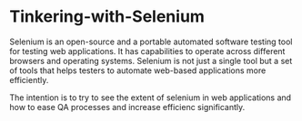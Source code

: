 # Tinkering-with-Selenium

Selenium is an open-source and a portable automated software testing tool for testing web applications. It has capabilities to operate across different browsers and operating systems. Selenium is not just a single tool but a set of tools that helps testers to automate web-based applications more efficiently.

The intention is to try to see the extent of selenium in web applications and how to ease QA processes and increase efficienc significantly.

